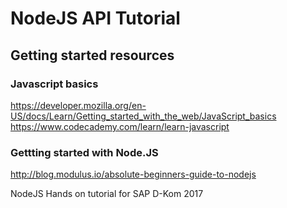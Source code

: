 # NodeJS API Tutorial

## Getting started resources
### Javascript basics
https://developer.mozilla.org/en-US/docs/Learn/Getting_started_with_the_web/JavaScript_basics
https://www.codecademy.com/learn/learn-javascript

### Gettting started with Node.JS
http://blog.modulus.io/absolute-beginners-guide-to-nodejs

NodeJS Hands on tutorial for SAP D-Kom 2017
